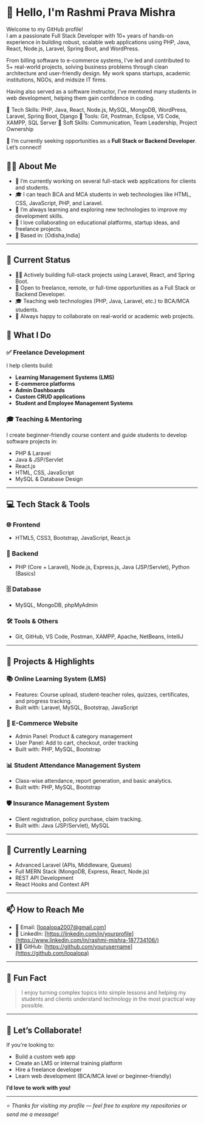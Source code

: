 # 👋 Hello, I'm Rashmi Prava Mishra

Welcome to my GitHub profile!  
I am a passionate Full Stack Developer with 10+ years of hands-on experience in building robust, scalable web applications using PHP, Java, React, Node.js, Laravel, Spring Boot, and WordPress.

From billing software to e-commerce systems, I’ve led and contributed to 5+ real-world projects, solving business problems through clean architecture and user-friendly design. My work spans startups, academic institutions, NGOs, and midsize IT firms.

Having also served as a software instructor, I’ve mentored many students in web development, helping them gain confidence in coding.

🔹 Tech Skills: PHP, Java, React, Node.js, MySQL, MongoDB, WordPress, Laravel, Spring Boot, Django 
🔹 Tools: Git, Postman, Eclipse, VS Code, XAMPP, SQL Server 
🔹 Soft Skills: Communication, Team Leadership, Project Ownership

📩 I’m currently seeking opportunities as a **Full Stack or Backend Developer**. Let’s connect!


## 👨‍💻 About Me

- 🔭 I’m currently working on several full-stack web applications for clients and students.
- 🎓 I can teach BCA and MCA students in web technologies like HTML, CSS, JavaScript, PHP, and Laravel.
- 🌱 I’m always learning and exploring new technologies to improve my development skills.
- 🤝 I love collaborating on educational platforms, startup ideas, and freelance projects.
- 📍 Based in: [Odisha,India]

---
## 🔎 Current Status

- 👩‍💻 Actively building full-stack projects using Laravel, React, and Spring Boot.
- 🎯 Open to freelance, remote, or full-time opportunities as a Full Stack or Backend Developer.
- 🎓 Teaching web technologies (PHP, Java, Laravel, etc.) to BCA/MCA students.
- 💬 Always happy to collaborate on real-world or academic web projects.

## 💼 What I Do

### ✅ Freelance Development
I help clients build:
- **Learning Management Systems (LMS)**
- **E-commerce platforms**
- **Admin Dashboards**
- **Custom CRUD applications**
- **Student and Employee Management Systems**
  
### 🎓 Teaching & Mentoring
I create beginner-friendly course content and guide students to develop software projects in:
- PHP & Laravel
- Java & JSP/Servlet
- React.js
- HTML, CSS, JavaScript
- MySQL & Database Design

---

## 💻 Tech Stack & Tools

### 🌐 Frontend
- HTML5, CSS3, Bootstrap, JavaScript, React.js

### 🧠 Backend
- PHP (Core + Laravel), Node.js, Express.js, Java (JSP/Servlet), Python (Basics)

### 🗄️ Database
- MySQL, MongoDB, phpMyAdmin

### 🛠️ Tools & Others
- Git, GitHub, VS Code, Postman, XAMPP, Apache, NetBeans, IntelliJ

---

## 🧩 Projects & Highlights

### 📚 Online Learning System (LMS)
- Features: Course upload, student-teacher roles, quizzes, certificates, and progress tracking.
- Built with: Laravel, MySQL, Bootstrap, JavaScript

### 🛒 E-Commerce Website
- Admin Panel: Product & category management  
- User Panel: Add to cart, checkout, order tracking  
- Built with: PHP, MySQL, Bootstrap

### 📊 Student Attendance Management System
- Class-wise attendance, report generation, and basic analytics.
- Built with: PHP, MySQL, Bootstrap

### 🛡️ Insurance Management System
- Client registration, policy purchase, claim tracking.
- Built with: Java (JSP/Servlet), MySQL

---

## 🧠 Currently Learning

- Advanced Laravel (APIs, Middleware, Queues)
- Full MERN Stack (MongoDB, Express, React, Node.js)
- REST API Development
- React Hooks and Context API

---

## 📫 How to Reach Me

- 📧 Email: [lopalopa2007@gmail.com]  
- 🔗 LinkedIn: [https://linkedin.com/in/yourprofile](https://www.linkedin.com/in/rashmi-mishra-187734106/)  
- 🧑‍💻 GitHub: [https://github.com/yourusername](https://github.com/lopalopa)

---

## 🏅 Fun Fact

> I enjoy turning complex topics into simple lessons and helping my students and clients understand technology in the most practical way possible.

---

## 💬 Let’s Collaborate!

If you're looking to:
- Build a custom web app  
- Create an LMS or internal training platform  
- Hire a freelance developer  
- Learn web development (BCA/MCA level or beginner-friendly)

**I’d love to work with you!**

---

⭐ *Thanks for visiting my profile — feel free to explore my repositories or send me a message!*
